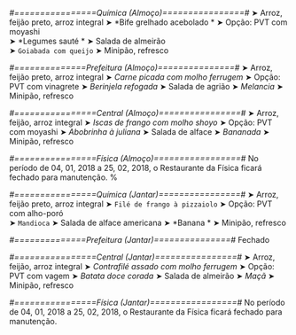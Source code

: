 
*#================Química (Almoço)================#*
➤ Arroz, feijão preto, arroz integral
➤ *Bife grelhado acebolado *
➤ Opção: PVT com moyashi  
➤ *Legumes sauté *
➤ Salada de almeirão  
➤ `Goiabada com queijo`
➤ Minipão, refresco

*#==============Prefeitura (Almoço)===============#*
➤ Arroz, feijão preto, arroz integral
➤ *Carne picada com molho ferrugem*
➤ Opção: PVT com vinagrete
➤ *Berinjela refogada*
➤ Salada de agrião
➤ *Melancia*
➤ Minipão, refresco

*#================Central (Almoço)================#*
➤ Arroz, feijão, arroz integral
➤ *Iscas de frango com molho shoyo*
➤ Opção: PVT com moyashi
➤ *Abobrinha à juliana*
➤ Salada de alface
➤ *Bananada*
➤ Minipão, refresco

*#================Física (Almoço)=================#*
No período de 04, 01, 2018 a 25, 02, 2018, o Restaurante da Física ficará fechado para manutenção.
%

*#================Química (Jantar)================#*
➤ Arroz, feijão preto, arroz integral
➤ `Filé de frango à pizzaiolo`
➤ Opção: PVT com alho-poró   
➤ `Mandioca`
➤ Salada de alface americana
➤ *Banana *
➤ Minipão, refresco

*#==============Prefeitura (Jantar)===============#*
Fechado

*#================Central (Jantar)================#*
➤ Arroz, feijão, arroz integral
➤ *Contrafilé assado com molho ferrugem*
➤ Opção: PVT com vagem
➤ *Batata doce corada*
➤ Salada de almeirão
➤ *Maçã*
➤ Minipão, refresco

*#================Física (Jantar)=================#*
No período de 04, 01, 2018 a 25, 02, 2018, o Restaurante da Física ficará fechado para manutenção.

